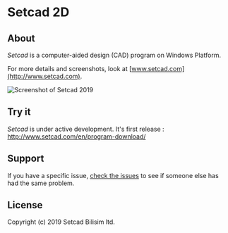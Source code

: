 # Setcad 2D

## About
*Setcad* is a computer-aided design (CAD) program on Windows Platform.

For more details and screenshots, look at [www.setcad.com](http://www.setcad.com).

![Screenshot of Setcad 2019](Setcad_2D/setcadScreen2019.png) 

## Try it
*Setcad* is under active development.  It's first release : http://www.setcad.com/en/program-download/

## Support

If you have a specific issue, [check the issues](https://github.com/Setcad/Setcad_2D/issues) to see if someone else has had the same problem.

## License

Copyright (c) 2019 Setcad Bilisim ltd.
